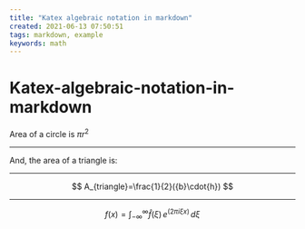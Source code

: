 ```yaml
---
title: "Katex algebraic notation in markdown"
created: 2021-06-13 07:50:51
tags: markdown, example
keywords: math
---
```


# Katex-algebraic-notation-in-markdown

Area of a circle is $\pi r^2$
***
And, the area of a triangle is:
***
$$
A_{triangle}=\frac{1}{2}({b}\cdot{h})
$$
***
$$
f(x) = \int_{-\infty}^\infty
  \hat f(\xi)\,e^(2 \pi i \xi x)
  \,d\xi
$$
